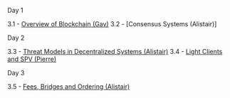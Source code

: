 Day 1

3.1 - [Overview of Blockchain (Gav)](https://github.com/paritytech/polkadot-blockchain-academy/blob/145fa76d8bc5194016f6eb6d60cb96328aa9b52d/syllabus/2-blockchain/3.1-Overview_of_Blockchain)
3.2 - [Consensus Systems (Alistair)]

Day 2

3.3 - [Threat Models in Decentralized Systems (Alistair)](https://github.com/paritytech/polkadot-blockchain-academy/blob/145fa76d8bc5194016f6eb6d60cb96328aa9b52d/syllabus/3-blockchain/3.3-Threat_Models_in_Decentralized_Systems)
3.4 - [Light Clients and SPV (Pierre)](https://github.com/paritytech/polkadot-blockchain-academy/blob/145fa76d8bc5194016f6eb6d60cb96328aa9b52d/syllabus/3-blockchain/2.4-Light_Clients_and_SPV)

Day 3

3.5 - [Fees, Bridges and Ordering (Alistair)](https://github.com/paritytech/polkadot-blockchain-academy/blob/145fa76d8bc5194016f6eb6d60cb96328aa9b52d/syllabus/3-blockchain/3.5-Fees_Bridges_and_Ordering)
